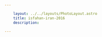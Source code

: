 ```yaml
---

    layout: ../../layouts/PhotoLayout.astro
    title: isfahan-iran-2016
    description:

---
```

